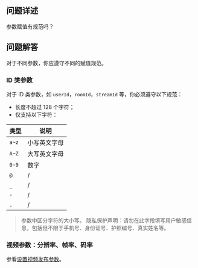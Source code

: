 ## 问题详述

参数赋值有规范吗？

## 问题解答

对于不同参数，你应遵守不同的赋值规范。

### ID 类参数

对于 ID 类参数，如 `userId`，`roomId`，`streamId` 等，你必须遵守以下规范：

- 长度不超过 128 个字符；
- 仅支持以下字符：

| 类型 | 说明 |
| --- | --- |
| `a~z` | 小写英文字母 |
| `A~Z` | 大写英文字母 |
| `0-9` | 数字 |
| `@` | / |
| `_` | / |
| `-` | / |
| `.` | / |


> 参数中区分字符的大小写。
> 隐私保护声明：请勿在此字段填写用户敏感信息，包括但不限于手机号、身份证号、护照编号、真实姓名等。


### 视频参数：分辨率、帧率、码率

参看[设置视频发布参数](70122)。